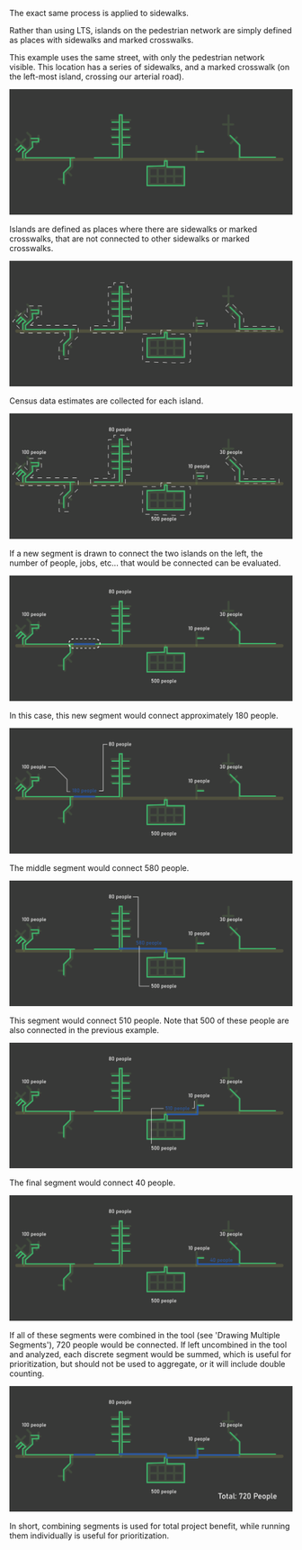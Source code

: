 The exact same process is applied to sidewalks. 

Rather than using LTS, islands on the pedestrian network are simply defined as places with sidewalks and marked crosswalks. 

This example uses the same street, with only the pedestrian network visible. This location has a series of 
sidewalks, and a marked crosswalk (on the left-most island, crossing our arterial road).

![Diagram of a street shown with green sidewalks](../assets/explainer_diagrams/d9.png)

Islands are defined as places where there are sidewalks or marked crosswalks, that are not connected to other sidewalks or marked crosswalks.

![Sidewalks with outlines representing islands](../assets/explainer_diagrams/d10.png)

Census data estimates are collected for each island.

![Population numbers assigned to islands](../assets/explainer_diagrams/d11.png)

If a new segment is drawn to connect the two islands on the left, the number of people, jobs, etc... that would be connected can be evaluated. 

![A new blue segment drawn between two islands, representing a new sidewalk or marked crosswalk](../assets/explainer_diagrams/d12.png)

In this case, this new segment would connect approximately 180 people. 

![A new blue segment drawn between two islands, representing a new sidewalk or marked crosswalk](../assets/explainer_diagrams/d13.png)

The middle segment would connect 580 people. 

![A new blue segment drawn between two islands, representing a new sidewalk or marked crosswalk](../assets/explainer_diagrams/d14.png)

This segment would connect 510 people. Note that 500 of these people are also connected in the previous example.

![A new blue segment drawn between two islands, representing a new sidewalk or marked crosswalk](../assets/explainer_diagrams/d15.png)

The final segment would connect 40 people. 

![A new blue segment drawn between two islands, representing a new sidewalk or marked crosswalk](../assets/explainer_diagrams/d16.png)

If all of these segments were combined in the tool (see 'Drawing Multiple Segments'), 720 people would be connected. 
If left uncombined in the tool and analyzed, each discrete segment would be summed, which is useful for prioritization, but should not be used to aggregate, or it will include double counting.  

![All blue segments shown on the map, connecting all of the islands in the extent.](../assets/explainer_diagrams/d17.png)

In short, combining segments is used for total project benefit, while running them individually is useful for prioritization. 
